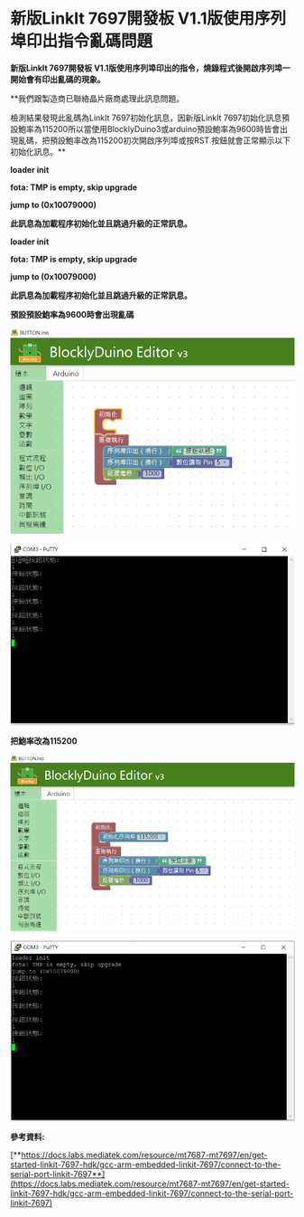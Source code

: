 # 新版LinkIt 7697開發板 V1.1版使用序列埠印出指令亂碼問題

**新版LinkIt 7697開發板 V1.1版使用序列埠印出的指令，燒錄程式後開啟序列埠一開始會有印出亂碼的現象。**

**我們跟製造商已聯絡晶片廠商處理此訊息問題。  
  
檢測結果發現此亂碼為LinkIt 7697初始化訊息，因新版LinkIt 7697初始化訊息預設鮑率為115200所以當使用BlocklyDuino3或arduino預設鮑率為9600時皆會出現亂碼，把預設鮑率改為115200初次開啟序列埠或按RST 按鈕就會正常顯示以下初始化訊息。**

**loader init**

**fota: TMP is empty, skip upgrade**

**jump to \(0x10079000\)**

**此訊息為加載程序初始化並且跳過升級的正常訊息。**  


**loader init**

**fota: TMP is empty, skip upgrade**

**jump to \(0x10079000\)**

**此訊息為加載程序初始化並且跳過升級的正常訊息。**  


**預設預設鮑率為9600時會出現亂碼**

![&#x6C92;&#x6709;&#x8A2D;&#x5B9A;&#x9B91;&#x7387;&#xFF0C;&#x9810;&#x8A2D;&#x9B91;&#x7387;&#x70BA;9600&#x3002;](../.gitbook/assets/7697_01.png)

![&#x4E00;&#x958B;&#x59CB;&#x6703;&#x6709;&#x4E82;&#x78BC;&#x7684;&#x554F;&#x984C;&#x3002;](../.gitbook/assets/7697_02.png)

**把鮑率改為115200**

![&#x5C07;&#x521D;&#x59CB;&#x5316;&#x5E8F;&#x5217;&#x57E0;&#x9B91;&#x7387;&#x6539;&#x6210;115200](../.gitbook/assets/7697_03.png)

![&#x6B64;&#x6642;&#x53EF;&#x4EE5;&#x767C;&#x73FE;&#x6C92;&#x6709;&#x4E82;&#x78BC;&#xFF0C;&#x6709;&#x521D;&#x59CB;&#x5316;&#x8A0A;&#x606F;&#x3002;](../.gitbook/assets/7697_04.png)

**參考資料:**

[**https://docs.labs.mediatek.com/resource/mt7687-mt7697/en/get-started-linkit-7697-hdk/gcc-arm-embedded-linkit-7697/connect-to-the-serial-port-linkit-7697**](https://docs.labs.mediatek.com/resource/mt7687-mt7697/en/get-started-linkit-7697-hdk/gcc-arm-embedded-linkit-7697/connect-to-the-serial-port-linkit-7697)  


